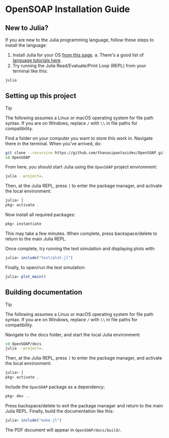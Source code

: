 # OpenSOAP Installation Guide
## New to Julia?
If you are new to the Julia programming language, follow these steps to install the language:
1. Install Julia for your OS [from this page](https://julialang.org/downloads/).
   a. There's a good list of [language tutorials here](https://julialang.org/learning/tutorials/).
2. Try running the Julia Read/Evaluate/Print Loop (REPL) from your terminal like this:
```bash
julia
```

## Setting up this project
> [!TIP]
> The following assumes a Linux or macOS operating system for file  path syntax. If you are on Windows, replace `/` with `\\` in file paths for compatibility.

Find a folder on your computer you want to store this work in. Navigate there in the terminal. When you've arrived, do:
```bash
git clone --recursive https://github.com/thanasipantazides/OpenSOAP.git
cd OpenSOAP
```

From here, you should start Julia using the `OpenSOAP` project environment:
```bash
julia --project=.
```
Then, at the Julia REPL, press `]` to enter the package manager, and activate the local environment:
```julia
julia> ]
pkg> activate .
```
Now install all required packages:
```julia
pkg> instantiate
```
This may take a few minutes. When complete, press backspace/delete to return to the main Julia REPL.
<!-- Changed to comply with windows -->
Once complete, try running the test simulation and displaying plots with:
```julia
julia> include("test/plot.jl")
```
<!-- Added to open test simulation 
Locate this in the installation guide with everything else
-->
Finally, to open/run the test simulation:
```julia
julia> plot_main()
```

## Building documentation
> [!TIP]
> The following assumes a Linux or macOS operating system for file path syntax. If you are on Windows, replace `/` with `\\` in file paths for compatibility.

Navigate to the docs folder, and start the local Julia environment:
```bash
cd OpenSOAP/docs
julia --project=.
```

Then, at the Julia REPL, press `]` to enter the package manager, and activate the local environment:
```julia
julia> ]
pkg> activate .
```

Include the `OpenSOAP` package as a dependency:
```julia
pkg> dev ..
```
Press backspace/delete to exit the package manager and return to the main Julia REPL.
Finally, build the documentation like this:
```julia
julia> include("make.jl")
```

The PDF document will appear in `OpenSOAP/docs/build/`.
